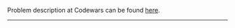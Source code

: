 Problem description at Codewars can be found
[here](https://www.codewars.com/kata/582dafb611d576b745000b74/train/python).

-------------


